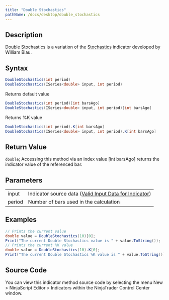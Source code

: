 ```yaml
---
title: "Double Stochastics"
pathName: /docs/desktop/double_stochastics
---
```


## Description

Double Stochastics is a variation of the [Stochastics](/docs/desktop/stochastics) indicator developed by William Blau.

## Syntax

```csharp
DoubleStochastics(int period)  
DoubleStochastics(ISeries<double> input, int period)  
```

Returns default value

```csharp
DoubleStochastics(int period)[int barsAgo]  
DoubleStochastics(ISeries<double> input, int period)[int barsAgo]  
```

Returns %K value

```csharp
DoubleStochastics(int period).K[int barsAgo]  
DoubleStochastics(ISeries<double> input, int period).K[int barsAgo]  
```

## Return Value

`double`; Accessing this method via an index value [int barsAgo] returns the indicator value of the referenced bar.

## Parameters

|  |  |
| --- | --- |
| input | Indicator source data ([Valid Input Data for Indicator](/docs/desktop/valid_input_data_for_indicator)) |
| period | Number of bars used in the calculation |

## Examples

```csharp
// Prints the current value
double value = DoubleStochastics(10)[0];
Print("The current Double Stochastics value is " + value.ToString());
// Prints the current %K value
double value = DoubleStochastics(10).K[0];
Print("The current Double Stochastics %K value is " + value.ToString());
```

## Source Code

You can view this indicator method source code by selecting the menu New > NinjaScript Editor > Indicators within the NinjaTrader Control Center window.
